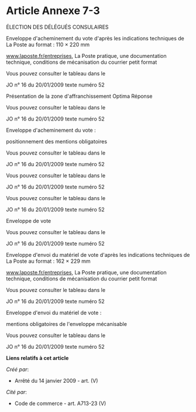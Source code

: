 # Article Annexe 7-3

ÉLECTION DES DÉLÉGUÉS CONSULAIRES

Enveloppe d'acheminement du vote d'après les indications techniques de La Poste au format : 110 × 220 mm

www.laposte.fr/entreprises, La Poste pratique, une documentation technique, conditions de mécanisation du courrier petit
format

Vous pouvez consulter le tableau dans le 

JO 						n° 16 du 20/01/2009 texte numéro 52

Présentation de la zone d'affranchissement Optima Réponse

Vous pouvez consulter le tableau dans le 

JO 						n° 16 du 20/01/2009 texte numéro 52

Enveloppe d'acheminement du vote :

positionnement des mentions obligatoires

Vous pouvez consulter le tableau dans le 

JO 						n° 16 du 20/01/2009 texte numéro 52

Vous pouvez consulter le tableau dans le 

JO 						n° 16 du 20/01/2009 texte numéro 52

Vous pouvez consulter le tableau dans le 

JO 						n° 16 du 20/01/2009 texte numéro 52

Enveloppe de vote

Vous pouvez consulter le tableau dans le 

JO 						n° 16 du 20/01/2009 texte numéro 52

Enveloppe d'envoi du matériel de vote d'après les indications techniques de La Poste au format : 162 × 229 mm

www.laposte.fr/entreprises, La Poste pratique, une documentation technique, conditions de mécanisation du courrier petit
format

Vous pouvez consulter le tableau dans le 

JO 						n° 16 du 20/01/2009 texte numéro 52

Enveloppe d'envoi du matériel de vote :

mentions obligatoires de l'enveloppe mécanisable

Vous pouvez consulter le tableau dans le 

JO 						n° 16 du 20/01/2009 texte numéro 52

**Liens relatifs à cet article**

_Créé par_:

  - Arrêté du 14 janvier 2009 - art. (V)

_Cité par_:

  - Code de commerce - art. A713-23 (V)
